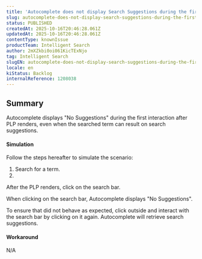 ```yaml
---
title: 'Autocomplete does not display Search Suggestions during the first interaction after PLP renders'
slug: autocomplete-does-not-display-search-suggestions-during-the-first-interaction-after-plp-renders
status: PUBLISHED
createdAt: 2025-10-16T20:46:28.061Z
updatedAt: 2025-10-16T20:46:28.061Z
contentType: knownIssue
productTeam: Intelligent Search
author: 2mXZkbi0oi061KicTExNjo
tag: Intelligent Search
slugEN: autocomplete-does-not-display-search-suggestions-during-the-first-interaction-after-plp-renders
locale: en
kiStatus: Backlog
internalReference: 1208038
---
```


## Summary


Autocomplete displays "No Suggestions" during the first interaction after PLP renders, even when the searched term can result on search suggestions.


#### Simulation


Follow the steps hereafter to simulate the scenario:

1. Search for a term.
2.

After the PLP renders, click on the search bar.



When clicking on the search bar, Autocomplete displays "No Suggestions".

To ensure that did not behave as expected, click outside and interact with the search bar by clicking on it again. Autocomplete will retrieve search suggestions.


#### Workaround


N/A



